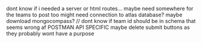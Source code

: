 dont know if i needed a server or html routes...
maybe need somewhere for the teams to post too
might need connection to atlas database?
maybe download mongocompass?
// dont know if team id should be in schema that seems wrong af POSTMAN API SPECIFIC
maybe delete submit buttons as they probably wont have a purpose